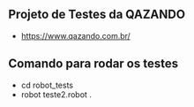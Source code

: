 ## Projeto de Testes da QAZANDO

- https://www.qazando.com.br/

## Comando para rodar os testes

- cd robot_tests
- robot teste2.robot
.
